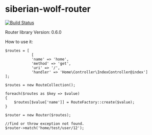 # siberian-wolf-router

[![Build Status](https://travis-ci.org/didozavar/siberian-wolf-router.svg?branch=master)](https://travis-ci.org/didozavar/siberian-wolf-router)

Router library
Version: 0.6.0

How to use it:
```
$routes = [
            [
            'name' => 'home',
            'method' => 'get',
            'uri' => '/',
            'handler' => 'Home\Controller\IndexController@index']
];

$routes = new RouteCollection();

foreach($routes as $key => $value)
{
    $routes[$value['name']] = RouteFactory::create($value);
}

$router = new Router($routes);

//find or throw exception not found.
$router->match('home/test/user/12');
```